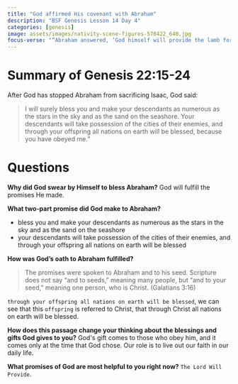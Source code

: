```yaml
---
title: "God affirmed His covenant with Abraham"
description: "BSF Genesis Lesson 14 Day 4"
categories: [genesis]
image: assets/images/nativity-scene-figures-570422_640.jpg
focus-verse: "“Abraham answered, ‘God himself will provide the lamb for the burnt offering, my son.’ And the two of them went on together.” – Genesis 22:8"
---
```


# Summary of Genesis 22:15-24

After God has stopped Abraham from sacrificing Isaac, God said: 

> I will surely bless you and make your descendants as numerous as the stars in the sky and as the sand on the seashore. Your descendants will take possession of the cities of their enemies, and through your offspring all nations on earth will be blessed, because you have obeyed me.”

# Questions

**Why did God swear by Himself to bless Abraham?** God will fulfill the promises He made.

**What two-part promise did God make to Abraham?**

- bless you and make your descendants as numerous as the stars in the sky and as the sand on the seashore
- your descendants will take possession of the cities of their enemies, and through your offspring all nations on earth will be blessed

**How was God’s oath to Abraham fulfilled?** 

> The promises were spoken to Abraham and to his seed. Scripture does not say “and to seeds,” meaning many people, but “and to your seed,” meaning one person, who is Christ. (Galatians 3:16)

`through your offspring all nations on earth will be blessed`, we can see that this `offspring` is referred to Christ, that through Christ all nations on earth will be blessed.

**How does this passage change your thinking about the blessings and gifts God gives to you?** God's gift comes to those who obey him, and it comes only at the time that God chose. Our role is to live out our faith in our daily life.

**What promises of God are most helpful to you right now?** `The Lord Will Provide`.
